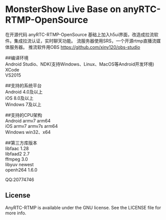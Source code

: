 # MonsterShow Live Base on anyRTC-RTMP-OpenSource

在开源代码 anyRTC-RTMP-OpenSource 基础上加入h5ui界面，改造成拉流软件。集成拉流认证，实时聊天功能。
流服务器使用SRS，一个开源rtmp直播流媒体服务器。
推流软件用OBS https://github.com/xiny120/obs-studio



##编译环境</br>
Android Studio、NDK(支持Windows、Linux、MacOS等Android开发环境)</br>
XCode</br>
VS2015</br>

##支持的系统平台</br>
Android 4.0及以上</br>
iOS 8.0及以上</br>
Windows 7及以上</br>

##支持的CPU架构</br>
Android armv7 arm64</br>
iOS armv7 armv7s arm64</br>
Windows win32、x64</br>

##第三方库版本</br>
libfaac		1.28</br>
libfaad2	2.7</br>
ffmpeg		3.0</br>
libyuv		newest</br>
openh264	1.6.0</br>



QQ:20774746

## License
AnyRTC-RTMP is available under the GNU license. See the LICENSE file for more info.


